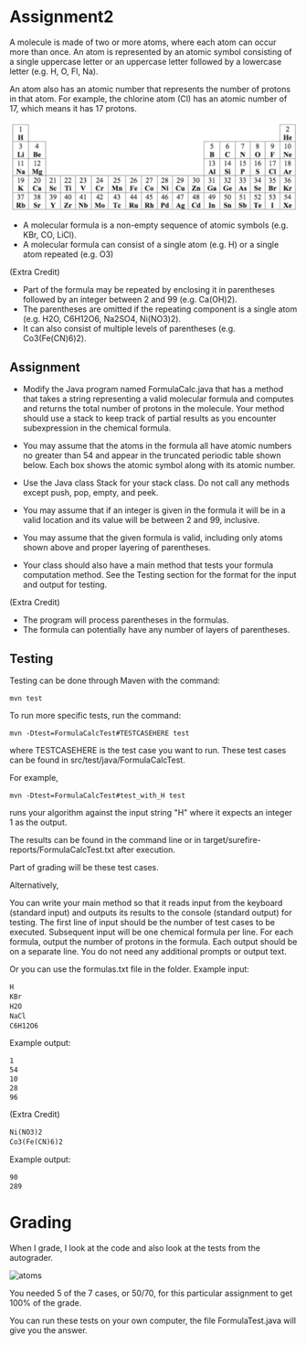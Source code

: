 # Assignment2

A molecule is made of two or more atoms, where each atom can occur more than once. An atom is represented by an atomic symbol consisting of a single uppercase letter or an uppercase letter followed by a lowercase letter (e.g. H, O, Fl, Na). 

An atom also has an atomic number that represents the number of protons in that atom. For example, the chlorine atom (Cl) has an atomic number of 17, which means it has 17 protons. 

![atoms](Atoms.jpg)

* A molecular formula is a non-empty sequence of atomic symbols (e.g. KBr, CO, LiCl). 
* A molecular formula can consist of a single atom (e.g. H) or a single atom repeated (e.g. O3)

(Extra Credit)
* Part of the formula may be repeated by enclosing it in parentheses followed by an integer between 2 and 99 (e.g. Ca(OH)2). 
* The parentheses are omitted if the repeating component is a single atom (e.g. H2O, C6H12O6, Na2SO4, Ni(NO3)2). 
* It can also consist of multiple levels of parentheses (e.g. Co3(Fe(CN)6)2).

## Assignment

 * Modify the Java program named FormulaCalc.java that has a method that takes a string representing a valid molecular formula and computes and returns the total number of protons in the molecule. Your method should use a stack to keep track of partial results as you encounter subexpression in the chemical formula. 

 * You may assume that the atoms in the formula all have atomic numbers no greater than 54 and appear in the truncated periodic table shown below. Each box shows the atomic symbol along with its atomic number.
 * Use the Java class Stack for your stack class. Do not call any methods except push, pop, empty, and peek.
 * You may assume that if an integer is given in the formula it will be in a valid location and its value will be between 2 and 99, inclusive.
 * You may assume that the given formula is valid, including only atoms shown above and proper layering of parentheses.
 * Your class should also have a main method that tests your formula computation method. See the Testing section for the format for the input and output for testing.

(Extra Credit)

* The program will process parentheses in the formulas.
* The formula can potentially have any number of layers of parentheses.

## Testing
Testing can be done through Maven with the command:

```text
mvn test
```

To run more specific tests, run the command:
```text
mvn -Dtest=FormulaCalcTest#TESTCASEHERE test
```

where TESTCASEHERE is the test case you want to run. These test cases can be found in src/test/java/FormulaCalcTest.

For example, 
```text
mvn -Dtest=FormulaCalcTest#test_with_H test
```
runs your algorithm against the input string "H" where it expects an integer 1 as the output.

The results can be found in the command line or in target/surefire-reports/FormulaCalcTest.txt after execution.

Part of grading will be these test cases.

Alternatively,

You can write your main method so that it reads input from the keyboard (standard input) and outputs its results to the console (standard output) for testing. The first line of input should be the number of test cases to be executed. Subsequent input will be one chemical formula per line. For each formula, output the number of protons in the formula. Each output should be on a separate line. You do not need any additional prompts or output text.

Or you can use the formulas.txt file in the folder.
Example input:

```txt
H
KBr
H2O
NaCl
C6H12O6
```

Example output:

```text
1
54
10
28
96
```


(Extra Credit)

```txt
Ni(NO3)2
Co3(Fe(CN)6)2
```

Example output:

```text
90
289
```
# Grading
When I grade, I look at the code and also look at the tests from the autograder. 

![atoms](image.jpg)

You needed 5 of the 7 cases, or 50/70, for this particular assignment to get 100% of the grade.

You can run these tests on your own computer, the file FormulaTest.java will give you the answer.
